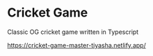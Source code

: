 # Cricket Game

Classic OG cricket game written in Typescript

https://cricket-game-master-tiyasha.netlify.app/
